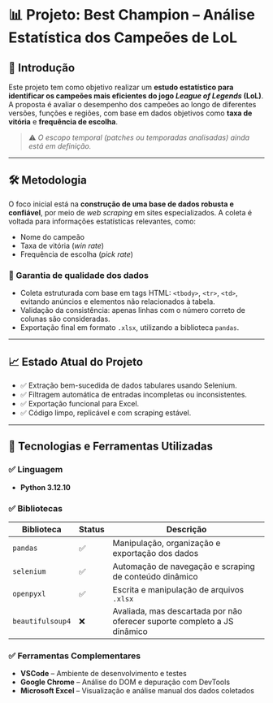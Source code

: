 # 📊 Projeto: **Best Champion** – Análise Estatística dos Campeões de LoL

## 🧠 Introdução

Este projeto tem como objetivo realizar um **estudo estatístico para identificar os campeões mais eficientes do jogo *League of Legends* (LoL)**. A proposta é avaliar o desempenho dos campeões ao longo de diferentes versões, funções e regiões, com base em dados objetivos como **taxa de vitória** e **frequência de escolha**.

> ⚠️ *O escopo temporal (patches ou temporadas analisadas) ainda está em definição.*

---

## 🛠️ Metodologia

O foco inicial está na **construção de uma base de dados robusta e confiável**, por meio de *web scraping* em sites especializados. A coleta é voltada para informações estatísticas relevantes, como:

- Nome do campeão
- Taxa de vitória (*win rate*)
- Frequência de escolha (*pick rate*)

### 🧪 Garantia de qualidade dos dados

- Coleta estruturada com base em tags HTML: `<tbody>`, `<tr>`, `<td>`, evitando anúncios e elementos não relacionados à tabela.
- Validação da consistência: apenas linhas com o número correto de colunas são consideradas.
- Exportação final em formato `.xlsx`, utilizando a biblioteca `pandas`.

---

## 📈 Estado Atual do Projeto

- ✅ Extração bem-sucedida de dados tabulares usando Selenium.
- ✅ Filtragem automática de entradas incompletas ou inconsistentes.
- ✅ Exportação funcional para Excel.
- ✅ Código limpo, replicável e com scraping estável.

---

## 🧰 Tecnologias e Ferramentas Utilizadas

### ✅ Linguagem

- **Python 3.12.10**

### ✅ Bibliotecas

| Biblioteca       | Status | Descrição                                                                 |
|------------------|--------|--------------------------------------------------------------------------|
| `pandas`         | ✅      | Manipulação, organização e exportação dos dados                          |
| `selenium`       | ✅      | Automação de navegação e scraping de conteúdo dinâmico                   |
| `openpyxl`       | ✅      | Escrita e manipulação de arquivos `.xlsx`                                |
| `beautifulsoup4` | ❌      | Avaliada, mas descartada por não oferecer suporte completo a JS dinâmico |

### ✅ Ferramentas Complementares

- **VSCode** – Ambiente de desenvolvimento e testes
- **Google Chrome** – Análise do DOM e depuração com DevTools
- **Microsoft Excel** – Visualização e análise manual dos dados coletados
